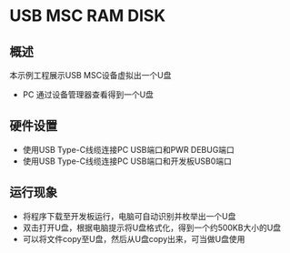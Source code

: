 # USB MSC RAM DISK

## 概述

本示例工程展示USB MSC设备虚拟出一个U盘

- PC 通过设备管理器查看得到一个U盘

## 硬件设置

- 使用USB Type-C线缆连接PC USB端口和PWR DEBUG端口
- 使用USB Type-C线缆连接PC USB端口和开发板USB0端口

## 运行现象

- 将程序下载至开发板运行，电脑可自动识别并枚举出一个U盘
- 双击打开U盘，根据电脑提示将U盘格式化，得到一个约500KB大小的U盘
- 可以将文件copy至U盘，然后从U盘copy出来，可当做U盘使用
